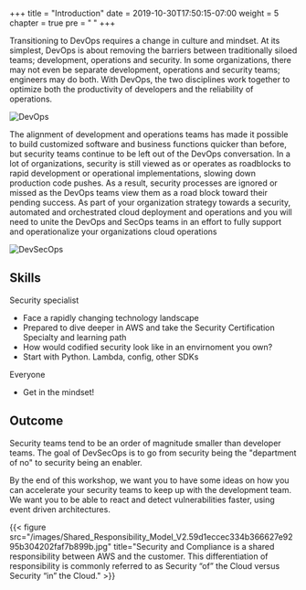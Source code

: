+++
title = "Introduction"
date = 2019-10-30T17:50:15-07:00
weight = 5
chapter = true
pre = "<b> </b>"
+++

Transitioning to DevOps requires a change in culture and mindset. At its simplest, DevOps is about removing the barriers between traditionally siloed teams; development, operations and security. In some organizations, there may not even be separate development, operations and security teams; engineers may do both. With DevOps, the two disciplines work together to optimize both the productivity of developers and the reliability of operations.

![DevOps](/images/DevOps_feedback-diagram.ff668bfc299abada00b2dcbdc9ce2389bd3dce3f.png)

The alignment of development and operations teams has made it possible to build customized software and business functions quicker than before, but security teams continue to be left out of the DevOps conversation. In a lot of organizations, security is still viewed as or operates as roadblocks to rapid development or operational implementations, slowing down production code pushes. As a result, security processes are ignored or missed as the DevOps teams view them as a road block toward their pending success. As part of your organization strategy towards a security, automated and orchestrated cloud deployment and operations and you will need to unite the DevOps and SecOps teams in an effort to fully support and operationalize your organizations cloud operations

![DevSecOps](/images/devsecopspipeline.png)

## Skills
Security specialist
 - Face a rapidly changing technology landscape
 - Prepared to dive deeper in AWS and take the Security Certification Specialty and learning path
 - How would codified security look like in an envirnoment you own?
 - Start with Python. Lambda, config, other SDKs

Everyone
 - Get in the mindset!


## Outcome
Security teams tend to be an order of magnitude smaller than developer teams. The goal of DevSecOps is to go from security being the "department of no" to security being an enabler.

By the end of this workshop, we want you to have some ideas on how you can accelerate your security teams to keep up with the development team. We want you to be able to react and detect vulnerabilities faster, using event driven architectures.

{{< figure src="/images/Shared_Responsibility_Model_V2.59d1eccec334b366627e9295b304202faf7b899b.jpg" title="Security and Compliance is a shared responsibility between AWS and the customer. This differentiation of responsibility is commonly referred to as Security “of” the Cloud versus Security “in” the Cloud." >}}